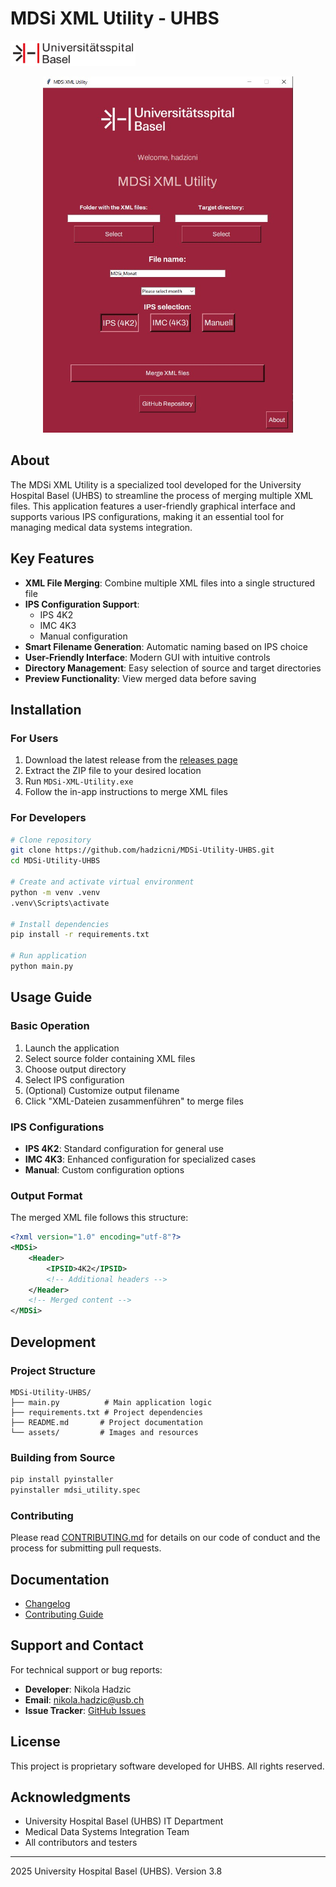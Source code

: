 # MDSi XML Utility - UHBS

<p align="left">
<img src="assets/usblogo.png" width="200" height="40">
</p>
<p align="center">
<img src="assets/app_screenshot.jpg" width="400" height="570">
</p>

## About
The MDSi XML Utility is a specialized tool developed for the University Hospital Basel (UHBS) to streamline the process of merging multiple XML files. This application features a user-friendly graphical interface and supports various IPS configurations, making it an essential tool for managing medical data systems integration.

## Key Features
- **XML File Merging**: Combine multiple XML files into a single structured file
- **IPS Configuration Support**: 
  - IPS 4K2
  - IMC 4K3
  - Manual configuration
- **Smart Filename Generation**: Automatic naming based on IPS choice
- **User-Friendly Interface**: Modern GUI with intuitive controls
- **Directory Management**: Easy selection of source and target directories
- **Preview Functionality**: View merged data before saving

## Installation

### For Users
1. Download the latest release from the [releases page](https://github.com/hadzicni/MDSi-Utility-UHBS/releases)
2. Extract the ZIP file to your desired location
3. Run `MDSi-XML-Utility.exe`
4. Follow the in-app instructions to merge XML files

### For Developers
```bash
# Clone repository
git clone https://github.com/hadzicni/MDSi-Utility-UHBS.git
cd MDSi-Utility-UHBS

# Create and activate virtual environment
python -m venv .venv
.venv\Scripts\activate

# Install dependencies
pip install -r requirements.txt

# Run application
python main.py
```

## Usage Guide

### Basic Operation
1. Launch the application
2. Select source folder containing XML files
3. Choose output directory
4. Select IPS configuration
5. (Optional) Customize output filename
6. Click "XML-Dateien zusammenführen" to merge files

### IPS Configurations
- **IPS 4K2**: Standard configuration for general use
- **IMC 4K3**: Enhanced configuration for specialized cases
- **Manual**: Custom configuration options

### Output Format
The merged XML file follows this structure:
```xml
<?xml version="1.0" encoding="utf-8"?>
<MDSi>
    <Header>
        <IPSID>4K2</IPSID>
        <!-- Additional headers -->
    </Header>
    <!-- Merged content -->
</MDSi>
```

## Development

### Project Structure
```
MDSi-Utility-UHBS/
├── main.py          # Main application logic
├── requirements.txt # Project dependencies
├── README.md       # Project documentation
└── assets/         # Images and resources
```

### Building from Source
```bash
pip install pyinstaller
pyinstaller mdsi_utility.spec
```

### Contributing
Please read [CONTRIBUTING.md](CONTRIBUTING.md) for details on our code of conduct and the process for submitting pull requests.

## Documentation
- [Changelog](CHANGELOG.md)
- [Contributing Guide](CONTRIBUTING.md)

## Support and Contact
For technical support or bug reports:
- **Developer**: Nikola Hadzic
- **Email**: nikola.hadzic@usb.ch
- **Issue Tracker**: [GitHub Issues](https://github.com/hadzicni/MDSi-Utility-UHBS/issues)

## License
This project is proprietary software developed for UHBS. All rights reserved.

## Acknowledgments
- University Hospital Basel (UHBS) IT Department
- Medical Data Systems Integration Team
- All contributors and testers

---
 2025 University Hospital Basel (UHBS). Version 3.8
